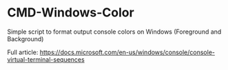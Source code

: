 # CMD-Windows-Color
Simple script to format output console colors on Windows (Foreground and Background)

Full article: https://docs.microsoft.com/en-us/windows/console/console-virtual-terminal-sequences
